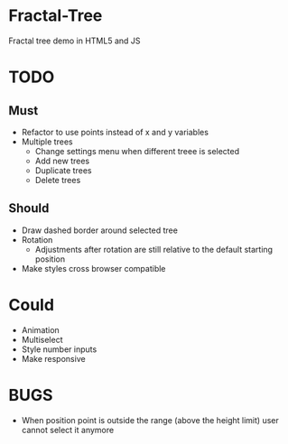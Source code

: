 # Fractal-Tree

Fractal tree demo in HTML5 and JS

# TODO

## Must

- Refactor to use points instead of x and y variables
- Multiple trees
  - Change settings menu when different treee is selected
  - Add new trees
  - Duplicate trees
  - Delete trees

## Should

- Draw dashed border around selected tree
- Rotation
  - Adjustments after rotation are still relative to the default starting position
- Make styles cross browser compatible

# Could

- Animation
- Multiselect
- Style number inputs
- Make responsive

# BUGS

- When position point is outside the range (above the height limit) user cannot select it anymore
